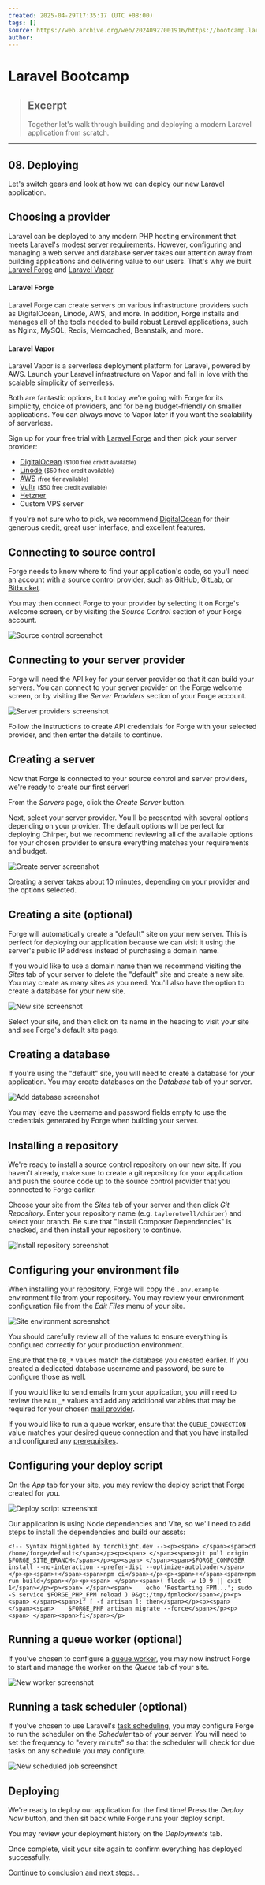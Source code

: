```yaml
---
created: 2025-04-29T17:35:17 (UTC +08:00)
tags: []
source: https://web.archive.org/web/20240927001916/https://bootcamp.laravel.com/deploying
author: 
---
```


# Laravel Bootcamp

> ## Excerpt
> Together let's walk through building and deploying a modern Laravel application from scratch.

---
## **08.** Deploying

Let's switch gears and look at how we can deploy our new Laravel application.

## Choosing a provider

Laravel can be deployed to any modern PHP hosting environment that meets Laravel's modest [server requirements](https://web.archive.org/web/20240927001916/https://laravel.com/docs/deployment#server-requirements). However, configuring and managing a web server and database server takes our attention away from building applications and delivering value to our users. That's why we built [Laravel Forge](https://web.archive.org/web/20240927001916/https://forge.laravel.com/?ref=bootcamp.laravel.com) and [Laravel Vapor](https://web.archive.org/web/20240927001916/https://vapor.laravel.com/?ref=bootcamp.laravel.com).

#### Laravel Forge

Laravel Forge can create servers on various infrastructure providers such as DigitalOcean, Linode, AWS, and more. In addition, Forge installs and manages all of the tools needed to build robust Laravel applications, such as Nginx, MySQL, Redis, Memcached, Beanstalk, and more.

#### Laravel Vapor

Laravel Vapor is a serverless deployment platform for Laravel, powered by AWS. Launch your Laravel infrastructure on Vapor and fall in love with the scalable simplicity of serverless.

Both are fantastic options, but today we're going with Forge for its simplicity, choice of providers, and for being budget-friendly on smaller applications. You can always move to Vapor later if you want the scalability of serverless.

Sign up for your free trial with [Laravel Forge](https://web.archive.org/web/20240927001916/https://forge.laravel.com/?ref=bootcamp.laravel.com) and then pick your server provider:

-   [DigitalOcean](https://web.archive.org/web/20240927001916/https://try.digitalocean.com/freetrialoffer/) <small>($100 free credit available)</small>
-   [Linode](https://web.archive.org/web/20240927001916/https://www.linode.com/) <small>($50 free credit available)</small>
-   [AWS](https://web.archive.org/web/20240927001916/https://aws.amazon.com/free/) <small>(free tier available)</small>
-   [Vultr](https://web.archive.org/web/20240927001916/https://www.vultr.com/promo/try50/) <small>($50 free credit available)</small>
-   [Hetzner](https://web.archive.org/web/20240927001916/https://www.hetzner.com/)
-   Custom VPS server

If you're not sure who to pick, we recommend [DigitalOcean](https://web.archive.org/web/20240927001916/https://try.digitalocean.com/freetrialoffer/) for their generous credit, great user interface, and excellent features.

## Connecting to source control

Forge needs to know where to find your application's code, so you'll need an account with a source control provider, such as [GitHub](https://web.archive.org/web/20240927001916/https://github.com/), [GitLab](https://web.archive.org/web/20240927001916/https://gitlab.com/), or [Bitbucket](https://web.archive.org/web/20240927001916/https://bitbucket.com/).

You may then connect Forge to your provider by selecting it on Forge's welcome screen, or by visiting the _Source Control_ section of your Forge account.

![Source control screenshot](Laravel%20Bootcamp/forge-source-control.png)

## Connecting to your server provider

Forge will need the API key for your server provider so that it can build your servers. You can connect to your server provider on the Forge welcome screen, or by visiting the _Server Providers_ section of your Forge account.

![Server providers screenshot](Laravel%20Bootcamp/forge-server-providers.png)

Follow the instructions to create API credentials for Forge with your selected provider, and then enter the details to continue.

## Creating a server

Now that Forge is connected to your source control and server providers, we're ready to create our first server!

From the _Servers_ page, click the _Create Server_ button.

Next, select your server provider. You'll be presented with several options depending on your provider. The default options will be perfect for deploying Chirper, but we recommend reviewing all of the available options for your chosen provider to ensure everything matches your requirements and budget.

![Create server screenshot](Laravel%20Bootcamp/forge-create-server.png)

Creating a server takes about 10 minutes, depending on your provider and the options selected.

## Creating a site (optional)

Forge will automatically create a "default" site on your new server. This is perfect for deploying our application because we can visit it using the server's public IP address instead of purchasing a domain name.

If you would like to use a domain name then we recommend visiting the _Sites_ tab of your server to delete the "default" site and create a new site. You may create as many sites as you need. You'll also have the option to create a database for your new site.

![New site screenshot](Laravel%20Bootcamp/forge-new-site.png)

Select your site, and then click on its name in the heading to visit your site and see Forge's default site page.

## Creating a database

If you're using the "default" site, you will need to create a database for your application. You may create databases on the _Database_ tab of your server.

![Add database screenshot](Laravel%20Bootcamp/forge-add-database.png)

You may leave the username and password fields empty to use the credentials generated by Forge when building your server.

## Installing a repository

We're ready to install a source control repository on our new site. If you haven't already, make sure to create a git repository for your application and push the source code up to the source control provider that you connected to Forge earlier.

Choose your site from the _Sites_ tab of your server and then click _Git Repository_. Enter your repository name (e.g. `taylorotwell/chirper`) and select your branch. Be sure that "Install Composer Dependencies" is checked, and then install your repository to continue.

![Install repository screenshot](Laravel%20Bootcamp/forge-install-repository.png)

## Configuring your environment file

When installing your repository, Forge will copy the `.env.example` environment file from your repository. You may review your environment configuration file from the _Edit Files_ menu of your site.

![Site environment screenshot](Laravel%20Bootcamp/forge-site-environment.png)

You should carefully review all of the values to ensure everything is configured correctly for your production environment.

Ensure that the `DB_*` values match the database you created earlier. If you created a dedicated database username and password, be sure to configure those as well.

If you would like to send emails from your application, you will need to review the `MAIL_*` values and add any additional variables that may be required for your chosen [mail provider](https://web.archive.org/web/20240927001916/https://laravel.com/docs/mail#configuration).

If you would like to run a queue worker, ensure that the `QUEUE_CONNECTION` value matches your desired queue connection and that you have installed and configured any [prerequisites](https://web.archive.org/web/20240927001916/https://laravel.com/docs/queues#driver-prerequisites).

## Configuring your deploy script

On the _App_ tab for your site, you may review the deploy script that Forge created for you.

![Deploy script screenshot](Laravel%20Bootcamp/forge-deploy-script.png)

Our application is using Node dependencies and Vite, so we'll need to add steps to install the dependencies and build our assets:

```
<!-- Syntax highlighted by torchlight.dev --><p><span> </span><span>cd /home/forge/default</span></p><p><span> </span><span>git pull origin $FORGE_SITE_BRANCH</span></p><p><span> </span><span>$FORGE_COMPOSER install --no-interaction --prefer-dist --optimize-autoloader</span></p><p><span>+</span><span>npm ci</span></p><p><span>+</span><span>npm run build</span></p><p><span> </span><span>( flock -w 10 9 || exit 1</span></p><p><span> </span><span>    echo 'Restarting FPM...'; sudo -S service $FORGE_PHP_FPM reload ) 9&gt;/tmp/fpmlock</span></p><p><span> </span><span>if [ -f artisan ]; then</span></p><p><span> </span><span>    $FORGE_PHP artisan migrate --force</span></p><p><span> </span><span>fi</span></p>
```

## Running a queue worker (optional)

If you've chosen to configure a [queue worker](https://web.archive.org/web/20240927001916/https://laravel.com/docs/queues), you may now instruct Forge to start and manage the worker on the _Queue_ tab of your site.

![New worker screenshot](Laravel%20Bootcamp/forge-new-worker.png)

## Running a task scheduler (optional)

If you've chosen to use Laravel's [task scheduling](https://web.archive.org/web/20240927001916/https://laravel.com/docs/scheduling), you may configure Forge to run the scheduler on the _Scheduler_ tab of your server. You will need to set the frequency to "every minute" so that the scheduler will check for due tasks on any schedule you may configure.

![New scheduled job screenshot](Laravel%20Bootcamp/forge-new-scheduled-job.png)

## Deploying

We're ready to deploy our application for the first time! Press the _Deploy Now_ button, and then sit back while Forge runs your deploy script.

You may review your deployment history on the _Deployments_ tab.

Once complete, visit your site again to confirm everything has deployed successfully.

[Continue to conclusion and next steps...](https://web.archive.org/web/20240927001916/https://bootcamp.laravel.com/conclusion)
